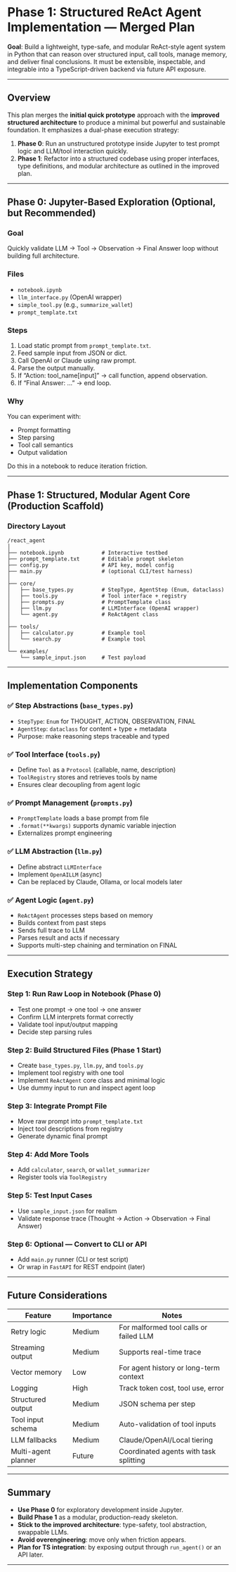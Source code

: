 # Phase 1: Structured ReAct Agent Implementation — Merged Plan

**Goal**: Build a lightweight, type-safe, and modular ReAct-style agent system in Python that can reason over structured input, call tools, manage memory, and deliver final conclusions. It must be extensible, inspectable, and integrable into a TypeScript-driven backend via future API exposure.

---

## Overview

This plan merges the **initial quick prototype** approach with the **improved structured architecture** to produce a minimal but powerful and sustainable foundation. It emphasizes a dual-phase execution strategy:

1. **Phase 0**: Run an unstructured prototype inside Jupyter to test prompt logic and LLM/tool interaction quickly.
2. **Phase 1**: Refactor into a structured codebase using proper interfaces, type definitions, and modular architecture as outlined in the improved plan.

---

## Phase 0: Jupyter-Based Exploration (Optional, but Recommended)

### Goal
Quickly validate LLM → Tool → Observation → Final Answer loop without building full architecture.

### Files
- `notebook.ipynb`
- `llm_interface.py` (OpenAI wrapper)
- `simple_tool.py` (e.g., `summarize_wallet`)
- `prompt_template.txt`

### Steps
1. Load static prompt from `prompt_template.txt`.
2. Feed sample input from JSON or dict.
3. Call OpenAI or Claude using raw prompt.
4. Parse the output manually.
5. If “Action: tool_name[input]” → call function, append observation.
6. If “Final Answer: ...” → end loop.

### Why
You can experiment with:
- Prompt formatting
- Step parsing
- Tool call semantics
- Output validation

Do this in a notebook to reduce iteration friction.

---

## Phase 1: Structured, Modular Agent Core (Production Scaffold)

### Directory Layout

```
/react_agent
│
├── notebook.ipynb            # Interactive testbed
├── prompt_template.txt       # Editable prompt skeleton
├── config.py                 # API key, model config
├── main.py                   # (optional CLI/test harness)
│
├── core/
│   ├── base_types.py         # StepType, AgentStep (Enum, dataclass)
│   ├── tools.py              # Tool interface + registry
│   ├── prompts.py            # PromptTemplate class
│   ├── llm.py                # LLMInterface (OpenAI wrapper)
│   └── agent.py              # ReActAgent class
│
├── tools/
│   ├── calculator.py         # Example tool
│   └── search.py             # Example tool
│
└── examples/
    └── sample_input.json     # Test payload
```

---

## Implementation Components

### ✅ Step Abstractions (`base_types.py`)
- `StepType`: `Enum` for THOUGHT, ACTION, OBSERVATION, FINAL
- `AgentStep`: `dataclass` for content + type + metadata
- Purpose: make reasoning steps traceable and typed

### ✅ Tool Interface (`tools.py`)
- Define `Tool` as a `Protocol` (callable, name, description)
- `ToolRegistry` stores and retrieves tools by name
- Ensures clear decoupling from agent logic

### ✅ Prompt Management (`prompts.py`)
- `PromptTemplate` loads a base prompt from file
- `.format(**kwargs)` supports dynamic variable injection
- Externalizes prompt engineering

### ✅ LLM Abstraction (`llm.py`)
- Define abstract `LLMInterface`
- Implement `OpenAILLM` (async)
- Can be replaced by Claude, Ollama, or local models later

### ✅ Agent Logic (`agent.py`)
- `ReActAgent` processes steps based on memory
- Builds context from past steps
- Sends full trace to LLM
- Parses result and acts if necessary
- Supports multi-step chaining and termination on FINAL

---

## Execution Strategy

### Step 1: Run Raw Loop in Notebook (Phase 0)
- Test one prompt → one tool → one answer
- Confirm LLM interprets format correctly
- Validate tool input/output mapping
- Decide step parsing rules

### Step 2: Build Structured Files (Phase 1 Start)
- Create `base_types.py`, `llm.py`, and `tools.py`
- Implement tool registry with one tool
- Implement `ReActAgent` core class and minimal logic
- Use dummy input to run and inspect agent loop

### Step 3: Integrate Prompt File
- Move raw prompt into `prompt_template.txt`
- Inject tool descriptions from registry
- Generate dynamic final prompt

### Step 4: Add More Tools
- Add `calculator`, `search`, or `wallet_summarizer`
- Register tools via `ToolRegistry`

### Step 5: Test Input Cases
- Use `sample_input.json` for realism
- Validate response trace (Thought → Action → Observation → Final Answer)

### Step 6: Optional — Convert to CLI or API
- Add `main.py` runner (CLI or test script)
- Or wrap in `FastAPI` for REST endpoint (later)

---

## Future Considerations

| Feature               | Importance | Notes |
|----------------------|------------|-------|
| Retry logic          | Medium     | For malformed tool calls or failed LLM |
| Streaming output     | Medium     | Supports real-time trace |
| Vector memory        | Low        | For agent history or long-term context |
| Logging              | High       | Track token cost, tool use, error |
| Structured output    | Medium     | JSON schema per step |
| Tool input schema    | Medium     | Auto-validation of tool inputs |
| LLM fallbacks        | Medium     | Claude/OpenAI/Local tiering |
| Multi-agent planner  | Future     | Coordinated agents with task splitting |

---

## Summary

- **Use Phase 0** for exploratory development inside Jupyter.
- **Build Phase 1** as a modular, production-ready skeleton.
- **Stick to the improved architecture**: type-safety, tool abstraction, swappable LLMs.
- **Avoid overengineering**: move only when friction appears.
- **Plan for TS integration**: by exposing output through `run_agent()` or an API later.

---